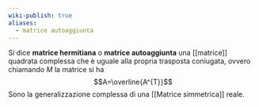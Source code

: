 ```yaml
---
wiki-publish: true
aliases:
  - matrice autoaggiunta
---
```

Si dice **matrice hermitiana** o **matrice autoaggiunta** una [[matrice]] quadrata complessa che è uguale alla propria trasposta coniugata, ovvero chiamando $M$ la matrice si ha
$$A=\overline{A^{T}}$$
Sono la generalizzazione complessa di una [[Matrice simmetrica]] reale.